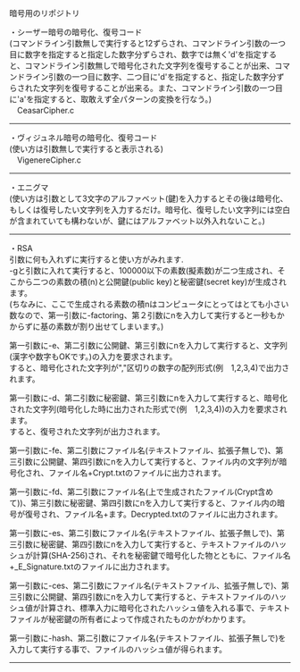 暗号用のリポジトリ

・シーザー暗号の暗号化、復号コード  
(コマンドライン引数無しで実行すると12ずらされ、コマンドライン引数の一つ目に数字を指定すると指定した数字分ずらされ、数字では無く'd'を指定すると、コマンドライン引数無しで暗号化された文字列を復号することが出来、コマンドライン引数の一つ目に数字、二つ目に'd'を指定すると、指定した数字分ずらされた文字列を復号することが出来る。また、コマンドライン引数の一つ目に'a'を指定すると、取敢えず全パターンの変換を行なう。)  
　CeasarCipher.c  
 
 ---
   
・ヴィジュネル暗号の暗号化、復号コード  
(使い方は引数無しで実行すると表示される)  
　VigenereCipher.c  
   
 ---
   
・エニグマ  
(使い方は引数として3文字のアルファベット(鍵)を入力するとその後は暗号化、もしくは復号したい文字列を入力するだけ。暗号化、復号したい文字列には空白が含まれていても構わないが、鍵にはアルファベット以外入れないこと。)
  
---
  
・RSA  
引数に何も入れずに実行すると使い方がみれます.  
-gと引数に入れて実行すると、100000以下の素数(擬素数)が二つ生成され、そこから二つの素数の積(n)と公開鍵(public key)と秘密鍵(secret key)が生成されます。    
(ちなみに、ここで生成される素数の積nはコンピュータにとってはとても小さい数なので、第一引数に-factoring、第２引数にnを入力して実行すると一秒もかからずに基の素数が割り出せてしまいます。)
  
第一引数に-e、第二引数に公開鍵、第三引数にnを入力して実行すると、文字列(漢字や数字もOKです。)の入力を要求されます。  
すると、暗号化された文字列が","区切りの数字の配列形式(例　1,2,3,4)で出力されます。  
  
第一引数に-d、第二引数に秘密鍵、第三引数にnを入力して実行すると、暗号化された文字列(暗号化した時に出力された形式で(例　1,2,3,4))の入力を要求されます。  
すると、復号された文字列が出力されます。  
  
第一引数に-fe、第二引数にファイル名(テキストファイル、拡張子無しで)、第三引数に公開鍵、第四引数にnを入力して実行すると、ファイル内の文字列が暗号化され、ファイル名+Crypt.txtのファイルに出力されます。  
  
第一引数に-fd、第二引数にファイル名(上で生成されたファイル(Crypt含めて))、第三引数に秘密鍵、第四引数にnを入力して実行すると、ファイル内の暗号が復号され、ファイル名+ます。Decrypted.txtのファイルに出力されます。  
  
第一引数に-es、第二引数にファイル名(テキストファイル、拡張子無しで)、第三引数に秘密鍵、第四引数にnを入力して実行すると、テキストファイルのハッシュが計算(SHA-256)され、それを秘密鍵で暗号化した物とともに、ファイル名+_E_Signature.txtのファイルに出力されます。  
  
第一引数に-ces、第二引数にファイル名(テキストファイル、拡張子無しで)、第三引数に公開鍵、第四引数にnを入力して実行すると、テキストファイルのハッシュ値が計算され、標準入力に暗号化されたハッシュ値を入れる事で、テキストファイルが秘密鍵の所有者によって作成されたものかがわかります。  
  
第一引数に-hash、第二引数にファイル名(テキストファイル、拡張子無しで)を入力して実行する事で、ファイルのハッシュ値が得られます。
  
---
